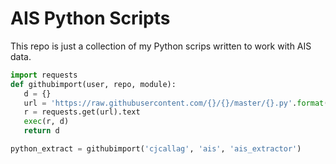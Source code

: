 # AIS Python Scripts

This repo is just a collection of my Python scrips written to work with AIS data.

```python
import requests
def githubimport(user, repo, module):
   d = {}
   url = 'https://raw.githubusercontent.com/{}/{}/master/{}.py'.format(user, repo, module)
   r = requests.get(url).text
   exec(r, d)
   return d

python_extract = githubimport('cjcallag', 'ais', 'ais_extractor')
```
